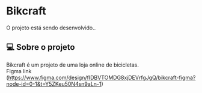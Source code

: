 # Bikcraft
O projeto está sendo desenvolvido.. 


## 💻 Sobre o projeto
Bikcraft é um projeto de uma loja online de bicicletas.<br>
Figma link (https://www.figma.com/design/fIDBVTOMDG8xjDEVrfgJgQ/bikcraft-figma?node-id=0-1&t=Y5ZKeu50N4sn9aLn-1)
